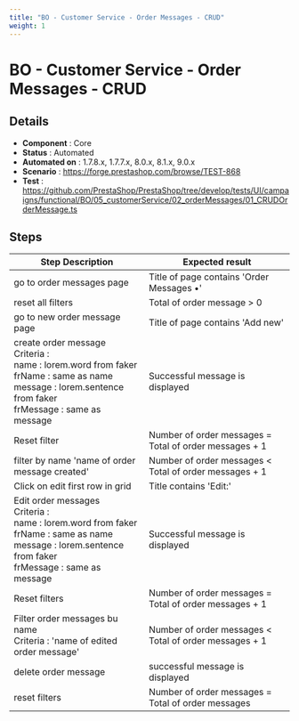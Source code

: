 ```yaml
---
title: "BO - Customer Service - Order Messages - CRUD"
weight: 1
---
```


# BO - Customer Service - Order Messages - CRUD
## Details
* **Component** : Core
* **Status** : Automated
* **Automated on** : 1.7.8.x, 1.7.7.x, 8.0.x, 8.1.x, 9.0.x
* **Scenario** : https://forge.prestashop.com/browse/TEST-868
* **Test** : https://github.com/PrestaShop/PrestaShop/tree/develop/tests/UI/campaigns/functional/BO/05_customerService/02_orderMessages/01_CRUDOrderMessage.ts

## Steps
| Step Description | Expected result |
| ----- | ----- |
| go to order messages page | Title of page contains 'Order Messages •' |
| reset all filters | Total of order message > 0 |
| go to new order message page | Title of page contains 'Add new' |
| create order message<br>Criteria :  <br>name : lorem.word from faker<br>frName : same as name<br>message : lorem.sentence from faker<br>frMessage : same as message | Successful message is displayed |
| Reset filter | Number of order messages = Total of order messages + 1 |
| filter by name 'name of order message created' | Number of order messages < Total of order messages + 1 |
| Click on edit first row in grid | Title contains 'Edit:' |
| Edit order messages<br>Criteria :  <br>name : lorem.word from faker<br>frName : same as name<br>message : lorem.sentence from faker<br>frMessage : same as message | Successful message is displayed |
| Reset filters | Number of order messages = Total of order messages + 1 |
| Filter order messages bu name <br>Criteria :  'name of edited order message' | Number of order messages < Total of order messages + 1 |
| delete order message | successful message is displayed |
| reset filters | Number of order messages = Total of order messages |